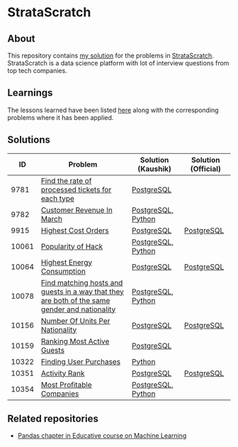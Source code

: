 # StrataScratch

## About

This repository contains [my solution](https://platform.stratascratch.com/user/kaushik_acharya) for the problems in [StrataScratch](https://www.stratascratch.com/).
StrataScratch is a data science platform with lot of interview questions from top tech companies.

## Learnings

The lessons learned have been listed [here](./notes/README.md) along with the corresponding problems where it has been applied.

## Solutions

|ID   |Problem  |Solution (Kaushik)|Solution (Official)|
|-----|---------|------------------|-------------------|
|9781 |[Find the rate of processed tickets for each type](./problems/README.md#id-9781-find-the-rate-of-processed-tickets-for-each-type)|[PostgreSQL](./src/sql/rate_processed_tickets_each_type.sql)|
|9782 |[Customer Revenue In March](./problems/README.md#id-9782-customer-revenue-in-march)|[PostgreSQL](./src/sql/customer_revenue_march.sql), [Python](./src/python/customer_revenue_march.py)|
|9915 |[Highest Cost Orders](./problems/README.md#id-9915-highest-cost-orders)|[PostgreSQL](./src/sql/highest_cost_orders.sql)|[PostgreSQL](./src/sql/highest_cost_orders_official_solution.sql)|
|10061|[Popularity of Hack](./problems/README.md#id-10061-popularity-of-hack)|[PostgreSQL](./src/sql/popularity_of_hack.sql), [Python](./src/python/popularity_of_hack.py)|
|10064|[Highest Energy Consumption](./problems/README.md#id-10064-highest-energy-consumption)|[PostgreSQL](./src/sql/highest_energy_consumption.sql)|[PostgreSQL](./src/sql/highest_cost_orders_official_solution.sql)|
|10078|[Find matching hosts and guests in a way that they are both of the same gender and nationality](./problems/README.md#id-10078-find-matching-hosts-and-guests-in-a-way-that-they-are-both-of-the-same-gender-and-nationality)|[PostgreSQL](./src/sql/matching_hosts_and_guests.sql), [Python](./src/python/matching_hosts_and_guests.py)|
|10156|[Number Of Units Per Nationality](./problems/README.md#id-10156-number-of-units-per-nationality)|[PostgreSQL](./src/sql/units_per_nationality.sql)|[PostgreSQL](./src/sql/units_per_nationality_official_soluiton.sql)|
|10159|[Ranking Most Active Guests](./problems/README.md#id-10159-ranking-most-active-guests)|[PostgreSQL](./src/sql/ranking_most_active_guests.sql)|
|10322|[Finding User Purchases](./problems/README.md#id-10322-finding-user-purchases)|[Python](./src/python/finding_user_purchases.py)
|10351|[Activity Rank](./problems/README.md#id-10351-activity-rank)|[PostgreSQL](./src/sql/activity_rank.sql)|[PostgreSQL](./src/sql/activity_rank_official_solution.sql)|
|10354|[Most Profitable Companies](./problems/README.md#id-10354-most-profitable-companies)|[PostgreSQL](./src/sql/most_profitable_companies.sql), [Python](./src/python/most_profitable_companies.py)|

## Related repositories

- [Pandas chapter in Educative course on Machine Learning](http://github.com/kaushikacharya/Machine_Learning_with_NumPy_Pandas_Scikit-Learn_Educative/notes/Chapter_3.md)
